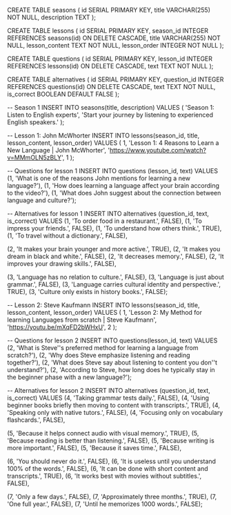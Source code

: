 CREATE TABLE seasons (
  id SERIAL PRIMARY KEY,
  title VARCHAR(255) NOT NULL,
  description TEXT
);

CREATE TABLE lessons (
  id SERIAL PRIMARY KEY,
  season_id INTEGER REFERENCES seasons(id) ON DELETE CASCADE,
  title VARCHAR(255) NOT NULL,
  lesson_content TEXT NOT NULL,
  lesson_order INTEGER NOT NULL
);

CREATE TABLE questions (
  id SERIAL PRIMARY KEY,
  lesson_id INTEGER REFERENCES lessons(id) ON DELETE CASCADE,
  text TEXT NOT NULL
);

CREATE TABLE alternatives (
  id SERIAL PRIMARY KEY,
  question_id INTEGER REFERENCES questions(id) ON DELETE CASCADE,
  text TEXT NOT NULL,
  is_correct BOOLEAN DEFAULT FALSE
);

-- Season 1
INSERT INTO seasons(title, description)
VALUES (
  'Season 1: Listen to English experts',
  'Start your journey by listening to experienced English speakers.'
);

-- Lesson 1: John McWhorter
INSERT INTO lessons(season_id, title, lesson_content, lesson_order)
VALUES (
  1,
  'Lesson 1: 4 Reasons to Learn a New Language | John McWhorter',
  'https://www.youtube.com/watch?v=MMmOLN5zBLY',
  1
);

-- Questions for lesson 1
INSERT INTO questions (lesson_id, text) VALUES
(1, 'What is one of the reasons John mentions for learning a new language?'),
(1, 'How does learning a language affect your brain according to the video?'),
(1, 'What does John suggest about the connection between language and culture?');

-- Alternatives for lesson 1
INSERT INTO alternatives (question_id, text, is_correct) VALUES
(1, 'To order food in a restaurant.', FALSE),
(1, 'To impress your friends.', FALSE),
(1, 'To understand how others think.', TRUE),
(1, 'To travel without a dictionary.', FALSE),

(2, 'It makes your brain younger and more active.', TRUE),
(2, 'It makes you dream in black and white.', FALSE),
(2, 'It decreases memory.', FALSE),
(2, 'It improves your drawing skills.', FALSE),

(3, 'Language has no relation to culture.', FALSE),
(3, 'Language is just about grammar.', FALSE),
(3, 'Language carries cultural identity and perspective.', TRUE),
(3, 'Culture only exists in history books.', FALSE);

-- Lesson 2: Steve Kaufmann
INSERT INTO lessons(season_id, title, lesson_content, lesson_order)
VALUES (
  1,
  'Lesson 2: My Method for learning Languages from scratch | Steve Kaufmann',
  'https://youtu.be/mXqFD2bWHxU',
  2
);

-- Questions for lesson 2
INSERT INTO questions(lesson_id, text) VALUES
(2, 'What is Steve''s preferred method for learning a language from scratch?'),
(2, 'Why does Steve emphasize listening and reading together?'),
(2, 'What does Steve say about listening to content you don''t understand?'),
(2, 'According to Steve, how long does he typically stay in the beginner phase with a new language?');

-- Alternatives for lesson 2
INSERT INTO alternatives (question_id, text, is_correct) VALUES
(4, 'Taking grammar tests daily.', FALSE),
(4, 'Using beginner books briefly then moving to content with transcripts.', TRUE),
(4, 'Speaking only with native tutors.', FALSE),
(4, 'Focusing only on vocabulary flashcards.', FALSE),

(5, 'Because it helps connect audio with visual memory.', TRUE),
(5, 'Because reading is better than listening.', FALSE),
(5, 'Because writing is more important.', FALSE),
(5, 'Because it saves time.', FALSE),

(6, 'You should never do it.', FALSE),
(6, 'It is useless until you understand 100% of the words.', FALSE),
(6, 'It can be done with short content and transcripts.', TRUE),
(6, 'It works best with movies without subtitles.', FALSE),

(7, 'Only a few days.', FALSE),
(7, 'Approximately three months.', TRUE),
(7, 'One full year.', FALSE),
(7, 'Until he memorizes 1000 words.', FALSE);
